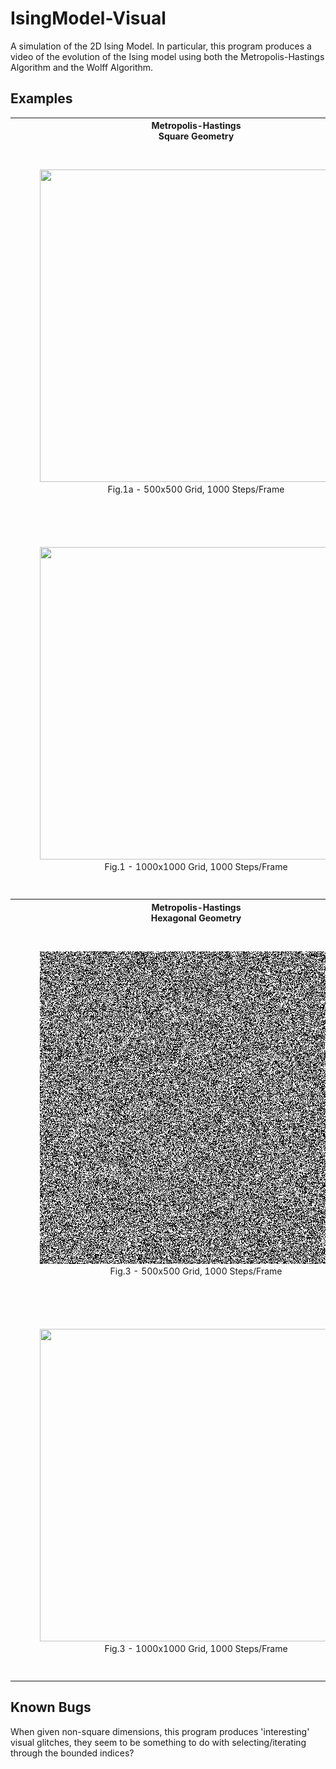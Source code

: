 # IsingModel-Visual
A simulation of the 2D Ising Model. In particular, this program produces a video of the evolution of the 
Ising model using both the Metropolis-Hastings Algorithm and the Wolff Algorithm.


## Examples

<table style="width:100%">

  <tr>
    <th>Metropolis-Hastings <br> Square Geometry</th>
    <th>Wolff <br> Square Geometry</th>
  </tr>

  <tr>
    <td>
    <figure>
      <img src="examples/metropolis_examples/Example1a~~-r_500_-c_500_-s_25000000_-f_25000_-j_1.0_-h_0.0_-t_1.8_-m_M_-g_S.gif" width="500" height="500"/>
      <figcaption><center>Fig.1a - 500x500 Grid, 1000 Steps/Frame</center></figcaption>
    </figure>
    </td>
    <td>
    <figure>
          <img src="examples/wolff_examples/Example1b~~-r_500_-c_500_-s_4000_-f_10_-j_1.0_-h_0.0_-t_1.8_-m_W_-g_S.gif"  width="500" height="500"/>
          <figcaption><center>Fig.1b - 500x500 Grid, 400 Steps/Frame</center></figcaption>
        </figure>
    </td>
  </tr>

  <tr>
    <td>
    <figure>
      <img src="examples/metropolis_examples/Example3a~~-r_1000_-c_1000_-s_100000000_-f_100000_-j_1.0_-h_0.0_-t_1.8_-m_M_-g_S.gif" width="500" height="500"/>
      <figcaption><center>Fig.1 - 1000x1000 Grid, 1000 Steps/Frame</center></figcaption>
    </figure>
    </td>
    <td>
    <figure>
          <img src="examples/wolff_examples/Example3b~~-r_1000_-c_1000_-s_15000_-f_10_-j_1.0_-h_0.0_-t_1.8_-m_W_-g_S.gif"  width="500" height="500"/>
          <figcaption><center>Fig.2 - 1000x1000 Grid, 1500 Steps/Frame</center></figcaption>
        </figure>
    </td>
  </tr>
  <tr>
    <th>Metropolis-Hastings <br> Hexagonal Geometry</th>
    <th>Wolff <br> Hexagonal Geometry</th>
  </tr>
    <tr>
  </tr>
    <tr>
    <td>
        <figure>
          <img src="examples/metropolis_examples/Example2a~~-r_500_-c_500_-s_25000000_-f_25000_-j_1.0_-h_0.0_-t_1.8_-m_M_-g_H.gif" width="500" height="500"/>
          <figcaption><center>Fig.3 - 500x500 Grid, 1000 Steps/Frame</center></figcaption>
        </figure>
    </td>
    <td>
        <figure>
              <img src="examples/wolff_examples/Example2b~~-r_500_-c_500_-s_40_-f_1_-j_1.0_-h_0.0_-t_1.8_-m_W_-g_H.gif"  width="500" height="500"/>
              <figcaption><center>Fig.4 - 500x500 Grid, 40 Steps/Frame</center></figcaption>
            </figure>
    </td>
  </tr>
    <tr>
  </tr>
    <tr>
    <td>
        <figure>
          <img src="examples/metropolis_examples/Example4a~~-r_1000_-c_1000_-s_100000000_-f_100000_-j_1.0_-h_0.0_-t_1.8_-m_M_-g_H.gif" width="500" height="500"/>
          <figcaption><center>Fig.3 - 1000x1000 Grid, 1000 Steps/Frame</center></figcaption>
        </figure>
    </td>
    <td>
        <figure>
              <img src="examples/wolff_examples/Example4b~~-r_1000_-c_1000_-s_100_-f_1_-j_1.0_-h_0.0_-t_1.8_-m_W_-g_H.gif"  width="500" height="500"/>
              <figcaption><center>Fig.4 - 1000x1000 Grid, 100 Steps/Frame</center></figcaption>
            </figure>
    </td>
  </tr>
</table>

## Known Bugs
When given non-square dimensions, this program produces 'interesting' visual glitches, they seem to be something to do 
with selecting/iterating through the bounded indices?

